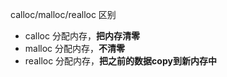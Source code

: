 calloc/malloc/realloc 区别 </br>
* calloc  分配内存，**把内存清零**
* malloc  分配内存，**不清零**
* realloc 分配内存，**把之前的数据copy到新内存中**
